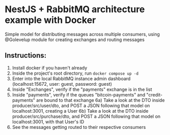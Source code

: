 # NestJS + RabbitMQ architecture example with Docker

Simple model for distributing messages across multiple consumers, using @Golevelup module for creating exchanges and routing messages

## Instructions:
1) Install docker if you haven't already
2) Inside the project's root directory, run ``docker compose up -d``
3) Enter into the local RabbitMQ instance admin dashboard (localhost:15672, user: guest, password: guest)
4) Inside "Exchanges", verify if the "payments" exchange is in the list
5) Inside "payments", verify if the queues "bitcoin-payments" and "credit-payments" are bound to that exchange
6a) Take a look at the DTO inside producer/src/user/dto, and POST a JSON following that model on localhost:3001, creating a User
6b) Take a look at the DTO inside producer/src/purchase/dto, and POST a JSON following that model on localhost:3001, with that User's ID
7) See the messages getting routed to their respective consumers
